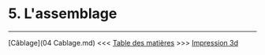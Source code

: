 # 5. L'assemblage
---

[Câblage](04 Cablage.md)  <<<  [Table des matières](README.md)   >>>    [Impression 3d](06_Impression_3d.md)
